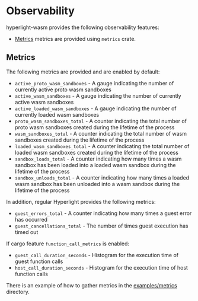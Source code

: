 # Observability

hyperlight-wasm provides the following observability features:

* [Metrics](#metrics) metrics are provided using `metrics` crate.

## Metrics


The following metrics are provided and are enabled by default:

* `active_proto_wasm_sandboxes` - A gauge indicating the number of currently active proto wasm sandboxes
* `active_wasm_sandboxes` - A gauge indicating the number of currently active wasm sandboxes
* `active_loaded_wasm_sandboxes` - A gauge indicating the number of currently loaded wasm sandboxes
* `proto_wasm_sandboxes_total` - A counter indicating the total number of proto wasm sandboxes created during the lifetime of the process
* `wasm_sandboxes_total` - A counter indicating the total number of wasm sandboxes created during the lifetime of the process
* `loaded_wasm_sandboxes_total` - A counter indicating the total number of loaded wasm sandboxes created during the lifetime of the process
* `sandbox_loads_total` - A counter indicating how many times a wasm sandbox has been loaded into a loaded wasm sandbox during the lifetime of the process
* `sandbox_unloads_total` - A counter indicating how many times a loaded wasm sandbox has been unloaded into a wasm sandbox during the lifetime of the process


In addition, regular Hyperlight provides the following metrics: 

* `guest_errors_total` - A counter indicating how many times a guest error has occurred
* `guest_cancellations_total` - The number of times guest execution has timed out

If cargo feature `function_call_metrics` is enabled:

* `guest_call_duration_seconds` - Histogram for the execution time of guest function calls
* `host_call_duration_seconds` - Histogram for the execution time of host function calls

There is an example of how to gather metrics in the [examples/metrics](../src/hyperlight_wasm/examples/metrics) directory.

